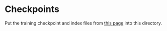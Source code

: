# Checkpoints

Put the training checkpoint and index files from [this page](https://etc.mikelynch.org/nanogenmo2021/) into this directory.
